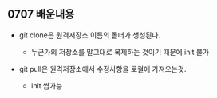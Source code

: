 ## 0707 배운내용

- git clone은 원격저장소 이름의 폴더가 생성된다.
    - 누군가의 저장소를 말그대로 복제하는 것이기 때문에 init 불가

- git pull은 원격저장소에서 수정사항을 로컬에 가져오는것.
    - init 쌉가능
    